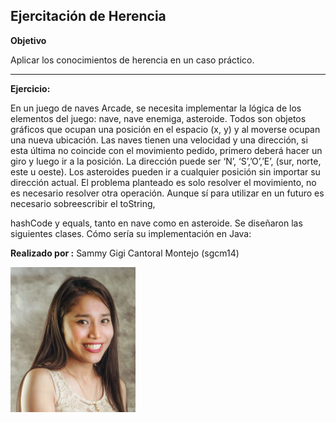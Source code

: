 Ejercitación de Herencia
---
**Objetivo**

Aplicar los conocimientos de herencia en un caso práctico.

---

**Ejercicio:**

En un juego de naves Arcade, se necesita implementar la lógica de los elementos del juego:
nave, nave enemiga, asteroide. Todos son objetos gráficos que ocupan una posición en el
espacio (x, y) y al moverse ocupan una nueva ubicación. Las naves tienen una velocidad y una
dirección, si esta última no coincide con el movimiento pedido, primero deberá hacer un giro
y luego ir a la posición. La dirección puede ser ‘N’, ‘S’,’O’,’E’, (sur, norte, este u oeste). Los
asteroides pueden ir a cualquier posición sin importar su dirección actual.
El problema planteado es solo resolver el movimiento, no es necesario resolver otra
operación. Aunque sí para utilizar en un futuro es necesario sobreescribir el toString,

hashCode y equals, tanto en nave como en asteroide. Se diseñaron las siguientes clases.
Cómo sería su implementación en Java:


**Realizado por :** Sammy Gigi Cantoral Montejo (sgcm14)

<img src ="https://raw.githubusercontent.com/sgcm14/sgcm14/main/sammy.jpg" width="200">